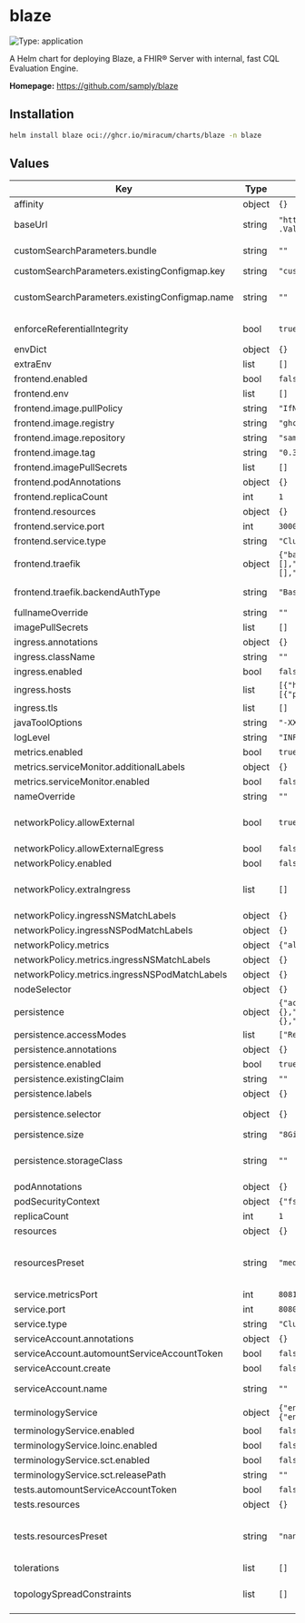 # blaze

![Type: application](https://img.shields.io/badge/Type-application-informational?style=flat-square)

A Helm chart for deploying Blaze, a FHIR® Server with internal, fast CQL Evaluation Engine.

**Homepage:** <https://github.com/samply/blaze>

## Installation

```sh
helm install blaze oci://ghcr.io/miracum/charts/blaze -n blaze
```

## Values

| Key                                           | Type   | Default                                                                                                                                                | Description                                                                                                                                                                                                                                                                                                                                   |
| --------------------------------------------- | ------ | ------------------------------------------------------------------------------------------------------------------------------------------------------ | --------------------------------------------------------------------------------------------------------------------------------------------------------------------------------------------------------------------------------------------------------------------------------------------------------------------------------------------- |
| affinity                                      | object | `{}`                                                                                                                                                   | pod affinity                                                                                                                                                                                                                                                                                                                                  |
| baseUrl                                       | string | `"http://{{ include \"blaze.fullname\" . }}.{{ .Release.Namespace }}.svc:{{ .Values.service.port }}"`                                                  | set the server base URL. Evaluated as a template. Equivalent to setting the `BASE_URL` environment variable.                                                                                                                                                                                                                                  |
| customSearchParameters.bundle                 | string | `""`                                                                                                                                                   | a custom search parameter bundle <https://samply.github.io/blaze/deployment/environment-variables.html#db-search-param-bundle>                                                                                                                                                                                                                |
| customSearchParameters.existingConfigmap.key  | string | `"custom-search-parameters.json"`                                                                                                                      | the key inside the config map referencing the custom search parameter bundle file.                                                                                                                                                                                                                                                            |
| customSearchParameters.existingConfigmap.name | string | `""`                                                                                                                                                   | name of a config map containing a custom search parameter bundle file. <https://samply.github.io/blaze/deployment/environment-variables.html#db-search-param-bundle>                                                                                                                                                                          |
| enforceReferentialIntegrity                   | bool   | `true`                                                                                                                                                 | whether referential integrity should be enforced. Equivalent to setting the `ENFORCE_REFERENTIAL_INTEGRITY` environment variable.                                                                                                                                                                                                             |
| envDict                                       | object | `{}`                                                                                                                                                   | extra environment variables to set on the blaze server container in dictionary form                                                                                                                                                                                                                                                           |
| extraEnv                                      | list   | `[]`                                                                                                                                                   | extra environment variables to set on the blaze server container                                                                                                                                                                                                                                                                              |
| frontend.enabled                              | bool   | `false`                                                                                                                                                |                                                                                                                                                                                                                                                                                                                                               |
| frontend.env                                  | list   | `[]`                                                                                                                                                   | environment variables for configuring the frontend pod                                                                                                                                                                                                                                                                                        |
| frontend.image.pullPolicy                     | string | `"IfNotPresent"`                                                                                                                                       |                                                                                                                                                                                                                                                                                                                                               |
| frontend.image.registry                       | string | `"ghcr.io"`                                                                                                                                            |                                                                                                                                                                                                                                                                                                                                               |
| frontend.image.repository                     | string | `"samply/blaze-frontend"`                                                                                                                              |                                                                                                                                                                                                                                                                                                                                               |
| frontend.image.tag                            | string | `"0.34.0@sha256:d56e1793e17ba95ef63e02e3ce52146ef6a341b3314aa59cc6d79301c455976c"`                                                                     |                                                                                                                                                                                                                                                                                                                                               |
| frontend.imagePullSecrets                     | list   | `[]`                                                                                                                                                   |                                                                                                                                                                                                                                                                                                                                               |
| frontend.podAnnotations                       | object | `{}`                                                                                                                                                   | annotations to set on the frontend deployment's pod                                                                                                                                                                                                                                                                                           |
| frontend.replicaCount                         | int    | `1`                                                                                                                                                    |                                                                                                                                                                                                                                                                                                                                               |
| frontend.resources                            | object | `{}`                                                                                                                                                   | configure the resource requests and limits for the frontend pod                                                                                                                                                                                                                                                                               |
| frontend.service.port                         | int    | `3000`                                                                                                                                                 | the port for the main endpoint                                                                                                                                                                                                                                                                                                                |
| frontend.service.type                         | string | `"ClusterIP"`                                                                                                                                          | type of service the frontend uses                                                                                                                                                                                                                                                                                                             |
| frontend.traefik                              | object | `{"backendAuthType":"Basic","enabled":false,"entryPoints":[],"host":"blaze.127.0.0.1.nip.io","middlewares":{"backend":[],"frontend":[],"metrics":[]}}` | other ingress controllers would have to make use of additional ingresses and annotations and/or their own CRDs                                                                                                                                                                                                                                |
| frontend.traefik.backendAuthType              | string | `"Basic"`                                                                                                                                              | the traefik router matches based on this auth type for the backend. This auth needs to be supplied via middleware.backend.                                                                                                                                                                                                                    |
| fullnameOverride                              | string | `""`                                                                                                                                                   | override the full release name                                                                                                                                                                                                                                                                                                                |
| imagePullSecrets                              | list   | `[]`                                                                                                                                                   | image pull secrets used by the main deployment container                                                                                                                                                                                                                                                                                      |
| ingress.annotations                           | object | `{}`                                                                                                                                                   | extra annotations to apply to the Ingress resource                                                                                                                                                                                                                                                                                            |
| ingress.className                             | string | `""`                                                                                                                                                   | ingressClassName to use                                                                                                                                                                                                                                                                                                                       |
| ingress.enabled                               | bool   | `false`                                                                                                                                                | create an Ingress for the application                                                                                                                                                                                                                                                                                                         |
| ingress.hosts                                 | list   | `[{"host":"blaze.127.0.0.1.nip.io","paths":[{"path":"/","pathType":"ImplementationSpecific","portName":"http"}]}]`                                     | list of ingress hosts                                                                                                                                                                                                                                                                                                                         |
| ingress.tls                                   | list   | `[]`                                                                                                                                                   | TLS configuration                                                                                                                                                                                                                                                                                                                             |
| javaToolOptions                               | string | `"-XX:-OmitStackTraceInFastThrow"`                                                                                                                     | sets the value for the `JAVA_TOOL_OPTIONS` environment variable.                                                                                                                                                                                                                                                                              |
| logLevel                                      | string | `"INFO"`                                                                                                                                               | the log level to set. Equivalent to setting the `LOG_LEVEL` environment variable.                                                                                                                                                                                                                                                             |
| metrics.enabled                               | bool   | `true`                                                                                                                                                 | Enable the export of Prometheus metrics                                                                                                                                                                                                                                                                                                       |
| metrics.serviceMonitor.additionalLabels       | object | `{}`                                                                                                                                                   | additional labels to apply to the ServiceMonitor object, e.g. `release: prometheus`                                                                                                                                                                                                                                                           |
| metrics.serviceMonitor.enabled                | bool   | `false`                                                                                                                                                | if enabled, creates a ServiceMonitor instance for Prometheus Operator-based monitoring                                                                                                                                                                                                                                                        |
| nameOverride                                  | string | `""`                                                                                                                                                   | override the release name                                                                                                                                                                                                                                                                                                                     |
| networkPolicy.allowExternal                   | bool   | `true`                                                                                                                                                 | When set to false, only pods with the correct client label will have network access to the ports blaze is listening on. When true, blaze will accept connections from any source (with the correct destination port).                                                                                                                         |
| networkPolicy.allowExternalEgress             | bool   | `false`                                                                                                                                                | Allow the pod to access any range of port and all destinations.                                                                                                                                                                                                                                                                               |
| networkPolicy.enabled                         | bool   | `false`                                                                                                                                                | Enable creation of NetworkPolicy resources                                                                                                                                                                                                                                                                                                    |
| networkPolicy.extraIngress                    | list   | `[]`                                                                                                                                                   | Add extra ingress rules to the NetworkPolicy e.g: extraIngress: - ports: - port: 1234 from: - podSelector: - matchLabels: - role: frontend - podSelector: - matchExpressions: - key: role operator: In values: - frontend                                                                                                                     |
| networkPolicy.ingressNSMatchLabels            | object | `{}`                                                                                                                                                   | Labels to match to allow traffic from other namespaces                                                                                                                                                                                                                                                                                        |
| networkPolicy.ingressNSPodMatchLabels         | object | `{}`                                                                                                                                                   | Pod labels to match to allow traffic from other namespaces                                                                                                                                                                                                                                                                                    |
| networkPolicy.metrics                         | object | `{"allowExternal":true,"ingressNSMatchLabels":{},"ingressNSPodMatchLabels":{}}`                                                                        | policy access to the metrics endpoint                                                                                                                                                                                                                                                                                                         |
| networkPolicy.metrics.ingressNSMatchLabels    | object | `{}`                                                                                                                                                   | Labels to match to allow traffic from other namespaces                                                                                                                                                                                                                                                                                        |
| networkPolicy.metrics.ingressNSPodMatchLabels | object | `{}`                                                                                                                                                   | Pod labels to match to allow traffic from other namespaces                                                                                                                                                                                                                                                                                    |
| nodeSelector                                  | object | `{}`                                                                                                                                                   | pod node selector                                                                                                                                                                                                                                                                                                                             |
| persistence                                   | object | `{"accessModes":["ReadWriteOnce"],"annotations":{},"enabled":true,"existingClaim":"","labels":{},"selector":{},"size":"8Gi","storageClass":""}`        | configuration for the server persistence                                                                                                                                                                                                                                                                                                      |
| persistence.accessModes                       | list   | `["ReadWriteOnce"]`                                                                                                                                    | PVC Access Mode for data volume                                                                                                                                                                                                                                                                                                               |
| persistence.annotations                       | object | `{}`                                                                                                                                                   | annotations for the PVC                                                                                                                                                                                                                                                                                                                       |
| persistence.enabled                           | bool   | `true`                                                                                                                                                 | enable data persistence using PVC                                                                                                                                                                                                                                                                                                             |
| persistence.existingClaim                     | string | `""`                                                                                                                                                   | name of an existing PVC to use                                                                                                                                                                                                                                                                                                                |
| persistence.labels                            | object | `{}`                                                                                                                                                   | labels for the PVC                                                                                                                                                                                                                                                                                                                            |
| persistence.selector                          | object | `{}`                                                                                                                                                   | selector to match an existing Persistent Volume (this value is evaluated as a template) selector: matchLabels: app: my-app                                                                                                                                                                                                                    |
| persistence.size                              | string | `"8Gi"`                                                                                                                                                | PVC Storage Request for volume                                                                                                                                                                                                                                                                                                                |
| persistence.storageClass                      | string | `""`                                                                                                                                                   | PVC Storage Class for data volume If defined, storageClassName: <storageClass> If set to "-", storageClassName: "", which disables dynamic provisioning If undefined (the default) or set to null, no storageClassName spec is set, choosing the default provisioner.                                                                         |
| podAnnotations                                | object | `{}`                                                                                                                                                   | annotations to set on the main deployment's pod                                                                                                                                                                                                                                                                                               |
| podSecurityContext                            | object | `{"fsGroup":1001,"runAsNonRoot":true}`                                                                                                                 | the pod security context                                                                                                                                                                                                                                                                                                                      |
| replicaCount                                  | int    | `1`                                                                                                                                                    | number of replicas. ⚠️ Blaze does not support running with multiple replicas.                                                                                                                                                                                                                                                                 |
| resources                                     | object | `{}`                                                                                                                                                   | configure the resource requests and limits                                                                                                                                                                                                                                                                                                    |
| resourcesPreset                               | string | `"medium"`                                                                                                                                             | set container resources according to one common preset (allowed values: none, nano, micro, small, medium, large, xlarge, 2xlarge). This is ignored if primary.resources is set (primary.resources is recommended for production). More information: <https://github.com/bitnami/charts/blob/main/bitnami/common/templates/_resources.tpl#L15> |
| service.metricsPort                           | int    | `8081`                                                                                                                                                 | the port exposed on the service to access metrics on `/metrics`                                                                                                                                                                                                                                                                               |
| service.port                                  | int    | `8080`                                                                                                                                                 | the port for the main endpoint                                                                                                                                                                                                                                                                                                                |
| service.type                                  | string | `"ClusterIP"`                                                                                                                                          | the type of service                                                                                                                                                                                                                                                                                                                           |
| serviceAccount.annotations                    | object | `{}`                                                                                                                                                   | Annotations to add to the service account                                                                                                                                                                                                                                                                                                     |
| serviceAccount.automountServiceAccountToken   | bool   | `false`                                                                                                                                                | whether to automount the SA token.                                                                                                                                                                                                                                                                                                            |
| serviceAccount.create                         | bool   | `false`                                                                                                                                                | Specifies whether a service account should be created.                                                                                                                                                                                                                                                                                        |
| serviceAccount.name                           | string | `""`                                                                                                                                                   | The name of the service account to use. If not set and create is true, a name is generated using the fullname template                                                                                                                                                                                                                        |
| terminologyService                            | object | `{"enabled":false,"loinc":{"enabled":false},"sct":{"enabled":false,"releasePath":""}}`                                                                 | built-in terminology service <https://samply.github.io/blaze/terminology-service.html>                                                                                                                                                                                                                                                        |
| terminologyService.enabled                    | bool   | `false`                                                                                                                                                | enable built-in terminology service                                                                                                                                                                                                                                                                                                           |
| terminologyService.loinc.enabled              | bool   | `false`                                                                                                                                                | enable LOINC code system                                                                                                                                                                                                                                                                                                                      |
| terminologyService.sct.enabled                | bool   | `false`                                                                                                                                                | enable SNOMED CT code system (requires releasePath to be set!)                                                                                                                                                                                                                                                                                |
| terminologyService.sct.releasePath            | string | `""`                                                                                                                                                   | set releasePath to folder that provides SCT release                                                                                                                                                                                                                                                                                           |
| tests.automountServiceAccountToken            | bool   | `false`                                                                                                                                                |                                                                                                                                                                                                                                                                                                                                               |
| tests.resources                               | object | `{}`                                                                                                                                                   | configure the test pods resource requests and limits                                                                                                                                                                                                                                                                                          |
| tests.resourcesPreset                         | string | `"nano"`                                                                                                                                               | set container resources according to one common preset (allowed values: none, nano, micro, small, medium, large, xlarge, 2xlarge). This is ignored if primary.resources is set (primary.resources is recommended for production). More information: <https://github.com/bitnami/charts/blob/main/bitnami/common/templates/_resources.tpl#L15> |
| tolerations                                   | list   | `[]`                                                                                                                                                   | pod tolerations                                                                                                                                                                                                                                                                                                                               |
| topologySpreadConstraints                     | list   | `[]`                                                                                                                                                   | pod topology spread configuration see: <https://kubernetes.io/docs/concepts/workloads/pods/pod-topology-spread-constraints/#api>                                                                                                                                                                                                              |
